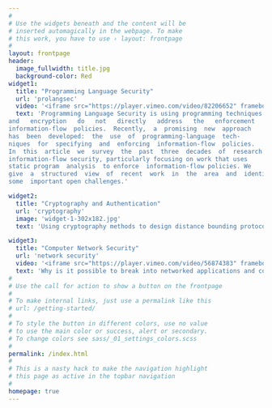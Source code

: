 ```yaml
---
#
# Use the widgets beneath and the content will be
# inserted automagically in the webpage. To make
# this work, you have to use › layout: frontpage
#
layout: frontpage
header:
  image_fullwidth: title.jpg
  background-color: Red
widget1:
  title: "Programming Language Security"
  url: 'prolangsec'
  video: '<iframe src="https://player.vimeo.com/video/82206652" frameborder="0" webkitallowfullscreen mozallowfullscreen allowfullscreen></iframe>'
  text: 'Programming Language Security is using programming techniques to enforce security and privacy features. As an example enforcement of information-flow  policies. Conventional   security   mechanisms   such   as   access   control
and   encryption   do   not   directly   address   the   enforcement   of
information-flow  policies.  Recently,  a  promising  new  approach
has  been  developed:  the  use  of  programming-language  tech-
niques  for  specifying  and  enforcing  information-flow  policies.
In  this  article  we  survey  the  past  three  decades  of  research  on
information-flow security, particularly focusing on work that uses
static program  analysis  to enforce  information-flow policies. We
give  a  structured  view  of  recent  work  in  the  area  and  identify
some  important open challenges.'

widget2:
  title: "Cryptography and Authentication"
  url: 'cryptography'
  image: 'widget-1-302x182.jpg'
  text: 'Using cryptography methods to design distance bounding protocols '

widget3:
  title: "Computer Network Security"
  url: 'network security'
  video: '<iframe src="https://player.vimeo.com/video/56874383" frameborder="0" webkitallowfullscreen mozallowfullscreen allowfullscreen></iframe>'
  text: 'Why is it possible to break into networked applications and computer systems? What weaknesses are used? And what makes one protocol more secure than another? This course answers these questions and many more. We look at weaknesses that have plagued wired and wireless networked systems for years and investigate the security of countermeasures like firewalls and security protocols such as SSL, SSH and IPsec. Knowledge about possible threats and countermeasures is important for understanding what level of security a system and an application can offer. '
#
# Use the call for action to show a button on the frontpage
#
# To make internal links, just use a permalink like this
# url: /getting-started/
#
# To style the button in different colors, use no value
# to use the main color or success, alert or secondary.
# To change colors see sass/_01_settings_colors.scss
#
permalink: /index.html
#
# This is a nasty hack to make the navigation highlight
# this page as active in the topbar navigation
#
homepage: true
---
```


